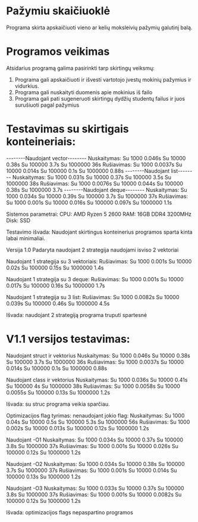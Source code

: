 # Pažymiu skaičiuoklė
Programa skirta apskaičiuoti vieno ar kelių moksleivių pažymių galutinį balą.

# Programos veikimas
Atsidarius programą galima pasirinkti tarp skirtingų veiksmų:
1. Programa gali apskaičiuoti ir išvesti vartotojo įvestų mokinių pažymius ir vidurkius.
2. Programa gali nuskaityti duomenis apie mokinius iš failo
3. Programa gali pati sugeneruoti skirtingų dydžių studentų failus ir juos surušiuoti pagal pažymius


# Testavimas su skirtigais konteineriais:
--------Naudojant vector--------
Nuskaitymas:
Su 1000 0.046s
Su 10000 0.38s
Su 100000 3.7s
Su 1000000 36s
Rušiavimas:
Su 1000 0.0037s
Su 10000 0.014s
Su 100000 0.1s
Su 1000000 0.88s
--------Naudojant list--------
Nuskaitymas:
Su 1000 0.031s
Su 10000 0.37s
Su 100000 3.5s
Su 1000000 38s
Rušiavimas:
Su 1000 0.0076s
Su 10000 0.044s
Su 100000 0.38s
Su 1000000 3.7s
--------Naudojant deque--------
Nuskaitymas:
Su 1000 0.034s
Su 10000 0.39s
Su 100000 3.7s
Su 1000000 37s
Rušiavimas:
Su 1000 0.001s
Su 10000 0.016s
Su 100000 0.097s
Su 1000000 1.1s

Sistemos parametrai: 
CPU: AMD Ryzen 5 2600
RAM: 16GB DDR4 3200MHz
Disk: SSD

Testavimo išvada:
Naudojant skirtingus konteinerius programos sparta kinta labai minimaliai.

Versija 1.0
Padaryta naudojant 2 strategija naudojami isviso 2 vektoriai

Naudojant 1 strategija su 3 vektoriais:
Rušiavimas:
Su 1000 0.001s
Su 10000 0.02s
Su 100000 0.15s
Su 1000000 1.4s

Naudojant 1 strategija su 3 deque:
Rušiavimas:
Su 1000 0.001s
Su 10000 0.017s
Su 100000 0.16s
Su 1000000 1.7s

Naudojant 1 strategija su 3 list:
Rušiavimas:
Su 1000 0.0082s
Su 10000 0.039s
Su 100000 0.46s
Su 1000000 4.5s

Išvada: naudojant 2 strategiją programa truputi spartesnė

# V1.1 versijos testavimas:
Naudojant struct ir vektorius
Nuskaitymas:
Su 1000 0.046s
Su 10000 0.38s
Su 100000 3.7s
Su 1000000 36s
Rušiavimas:
Su 1000 0.0037s
Su 10000 0.014s
Su 100000 0.1s
Su 1000000 0.88s

Naudojant class ir vektorius
Nuskaitymas:
Su 1000 0.036s
Su 10000 0.41s
Su 100000 4s
Su 1000000 38s
Rušiavimas:
Su 1000 0.0058s
Su 10000 0.0055s
Su 100000 0.13s
Su 1000000 1.2s

Išvada: su struc programa veikia sparčiau.

Optimizacijos flag tyrimas:
nenaudojant jokio flag:
Nuskaitymas:
Su 1000 0.04s
Su 10000 0.5s
Su 100000 5.3s
Su 1000000 56s
Rušiavimas:
Su 1000 0.002s
Su 10000 0.013s
Su 100000 0.12s
Su 1000000 1.2s

Naudojant -O1
Nuskaitymas:
Su 1000 0.034s
Su 10000 0.37s
Su 100000 3.8s
Su 1000000 37s
Rušiavimas:
Su 1000 0.001s
Su 10000 0.026s
Su 100000 0.12s
Su 1000000 1.2s

Naudojant -O2
Nuskaitymas:
Su 1000 0.034s
Su 10000 0.38s
Su 100000 3.7s
Su 1000000 37s
Rušiavimas:
Su 1000 0.001s
Su 10000 0.014s
Su 100000 0.13s
Su 1000000 1.2s

Naudojant -O3
Nuskaitymas:
Su 1000 0.033s
Su 10000 0.37s
Su 100000 3.8s
Su 1000000 37s
Rušiavimas:
Su 1000 0.001s
Su 10000 0.0082s
Su 100000 0.12s
Su 1000000 1.2s

Išvada: optimizacijos flags nepaspartino programos


